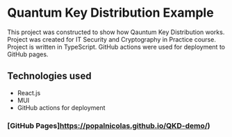 # Quantum Key Distribution Example

This project was constructed to show how Qauntum Key Distribution works. Project was created for IT Security and Cryptography in Practice course. Project is written in TypeScript. GitHub actions were used for deployment to GitHub pages.

## Technologies used

- React.js
- MUI
- GitHub actions for deployment

### [GitHub Pages]https://popalnicolas.github.io/QKD-demo/)

